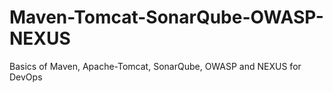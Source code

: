 # Maven-Tomcat-SonarQube-OWASP-NEXUS
Basics of Maven, Apache-Tomcat, SonarQube, OWASP and NEXUS for DevOps
